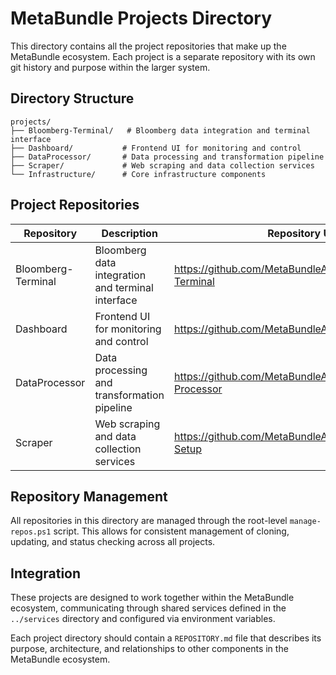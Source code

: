 # MetaBundle Projects Directory

This directory contains all the project repositories that make up the MetaBundle ecosystem. Each project is a separate repository with its own git history and purpose within the larger system.

## Directory Structure

```
projects/
├── Bloomberg-Terminal/   # Bloomberg data integration and terminal interface
├── Dashboard/           # Frontend UI for monitoring and control
├── DataProcessor/       # Data processing and transformation pipeline 
├── Scraper/             # Web scraping and data collection services
└── Infrastructure/      # Core infrastructure components
```

## Project Repositories

| Repository | Description | Repository URL |
|------------|-------------|----------------|
| Bloomberg-Terminal | Bloomberg data integration and terminal interface | https://github.com/MetaBundleAutomation/Bloomberg-Terminal |
| Dashboard | Frontend UI for monitoring and control | https://github.com/MetaBundleAutomation/Dashboard |
| DataProcessor | Data processing and transformation pipeline | https://github.com/MetaBundleAutomation/Data-Processor |
| Scraper | Web scraping and data collection services | https://github.com/MetaBundleAutomation/Scraper-Setup |

## Repository Management

All repositories in this directory are managed through the root-level `manage-repos.ps1` script. This allows for consistent management of cloning, updating, and status checking across all projects.

## Integration

These projects are designed to work together within the MetaBundle ecosystem, communicating through shared services defined in the `../services` directory and configured via environment variables.

Each project directory should contain a `REPOSITORY.md` file that describes its purpose, architecture, and relationships to other components in the MetaBundle ecosystem.
